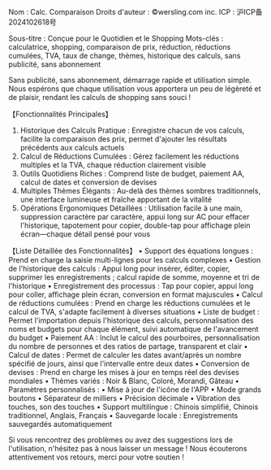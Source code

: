 Nom : Calc. Comparaison
Droits d'auteur : ©️wersling.com inc.
ICP : 沪ICP备2024102618号

Sous-titre : Conçue pour le Quotidien et le Shopping
Mots-clés : calculatrice, shopping, comparaison de prix, réduction, réductions cumulées, TVA, taux de change, thèmes, historique des calculs, sans publicité, sans abonnement

Sans publicité, sans abonnement, démarrage rapide et utilisation simple. Nous espérons que chaque utilisation vous apportera un peu de légèreté et de plaisir, rendant les calculs de shopping sans souci !

【Fonctionnalités Principales】
1. Historique des Calculs Pratique : Enregistre chacun de vos calculs, facilite la comparaison des prix, permet d'ajouter les résultats précédents aux calculs actuels
2. Calcul de Réductions Cumulées : Gérez facilement les réductions multiples et la TVA, chaque réduction clairement visible
3. Outils Quotidiens Riches : Comprend liste de budget, paiement AA, calcul de dates et conversion de devises
4. Multiples Thèmes Élégants : Au-delà des thèmes sombres traditionnels, une interface lumineuse et fraîche apportant de la vitalité
5. Opérations Ergonomiques Détaillées : Utilisation facile à une main, suppression caractère par caractère, appui long sur AC pour effacer l'historique, tapotement pour copier, double-tap pour affichage plein écran—chaque détail pensé pour vous

【Liste Détaillée des Fonctionnalités】
• Support des équations longues : Prend en charge la saisie multi-lignes pour les calculs complexes
• Gestion de l'historique des calculs : Appui long pour insérer, éditer, copier, supprimer les enregistrements ; calcul rapide de somme, moyenne et tri de l'historique
• Enregistrement des processus : Tap pour copier, appui long pour coller, affichage plein écran, conversion en format majuscules
• Calcul de réductions cumulées : Prend en charge les réductions cumulées et le calcul de TVA, s'adapte facilement à diverses situations
• Liste de budget : Permet l'importation depuis l'historique des calculs, personnalisation des noms et budgets pour chaque élément, suivi automatique de l'avancement du budget
• Paiement AA : Inclut le calcul des pourboires, personnalisation du nombre de personnes et des ratios de partage, transparent et clair
• Calcul de dates : Permet de calculer les dates avant/après un nombre spécifié de jours, ainsi que l'intervalle entre deux dates
• Conversion de devises : Prend en charge les mises à jour en temps réel des devises mondiales
• Thèmes variés : Noir & Blanc, Coloré, Morandi, Gâteau
• Paramètres personnalisés :
    • Mise à jour de l'icône de l'APP
    • Mode grands boutons
    • Séparateur de milliers
    • Précision décimale
    • Vibration des touches, son des touches
• Support multilingue : Chinois simplifié, Chinois traditionnel, Anglais, Français
• Sauvegarde locale : Enregistrements sauvegardés automatiquement

Si vous rencontrez des problèmes ou avez des suggestions lors de l'utilisation, n'hésitez pas à nous laisser un message ! Nous écouterons attentivement vos retours, merci pour votre soutien ! 